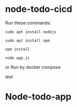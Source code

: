 
# node-todo-cicd

Run these commands:

```
sudo apt install nodejs
```
```
sudo apt install npm
```
```
npm install
```
```
node app.js
```

or Run by docker compose

test

# Node-todo-app
